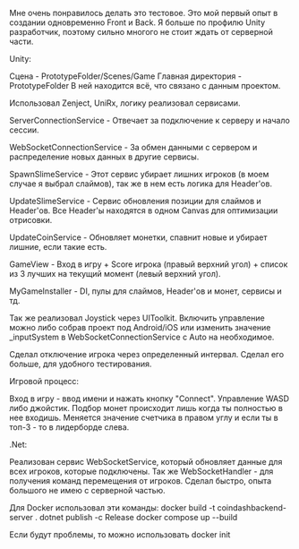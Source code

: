Мне очень понравилось делать это тестовое. Это мой первый опыт в создании одновременно Front и Back. 
Я больше по профилю Unity разработчик, поэтому сильно многого не стоит ждать от серверной части.

Unity:

Сцена - PrototypeFolder/Scenes/Game
Главная директория -  PrototypeFolder
В ней находится всё, что связано с данным проектом.

Использовал Zenject, UniRx, логику реализовал сервисами.
 
ServerConnectionService - Отвечает за подключение к серверу и начало сессии.

WebSocketConnectionService - За обмен данными с сервером и распределение новых данных в другие сервисы.

SpawnSlimeService - Этот сервис убирает лишних игроков (в моем случае я выбрал слаймов), так же в нем есть логика для Header'ов.

UpdateSlimeService - Сервис обновления позиции для слаймов и Header'ов. Все Header'ы находятся в одном Canvas для оптимизации отрисовки.

UpdateCoinService - Обновляет монетки, спавнит новые и убирает лишние, если такие есть.

GameView - Вход в игру + Score игрока (правый верхний угол) + список из 3 лучших на текущий момент (левый верхний угол).

MyGameInstaller - DI, пулы для слаймов, Header'ов и монет, сервисы и тд.

Так же реализовал Joystick через UIToolkit. Включить управление можно либо собрав проект под Android/iOS или изменить значение _inputSystem в WebSocketConnectionService с Auto на необходимое.

Сделал отключение игрока через определенный интервал. Сделал его больше, для удобного тестирования. 
 
Игровой процесс:

Вход в игру - ввод имени и нажать кнопку "Connect". Управление WASD либо джойстик. Подбор монет происходит лишь когда ты полностью в нее входишь. Меняется значение счетчика в правом углу и если ты в топ-3 - то в лидерборде слева.

.Net:

Реализован сервис WebSocketService, который обновляет данные для всех игроков, которые подключены.
Так же WebSocketHandler - для получения команд перемещения от игроков.
Сделал быстро, опыта большого не имею с серверной частью. 

Для Docker использовал эти команды:
docker build -t coindashbackend-server .
dotnet publish -c Release
docker compose up --build

Если будут проблемы, то можно использовать
docker init
